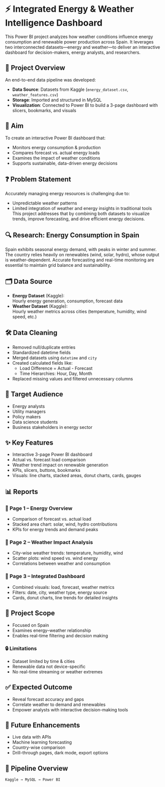 # ⚡ Integrated Energy & Weather Intelligence Dashboard

This Power BI project analyzes how weather conditions influence energy consumption and renewable power production across Spain. It leverages two interconnected datasets—energy and weather—to deliver an interactive dashboard for decision-makers, energy analysts, and researchers.

## 📌 Project Overview

An end-to-end data pipeline was developed:

- **Data Source**: Datasets from Kaggle (`energy_dataset.csv`, `weather_features.csv`)
- **Storage**: Imported and structured in MySQL
- **Visualization**: Connected to Power BI to build a 3-page dashboard with slicers, bookmarks, and visuals

## 🎯 Aim

To create an interactive Power BI dashboard that:
- Monitors energy consumption & production
- Compares forecast vs. actual energy loads
- Examines the impact of weather conditions
- Supports sustainable, data-driven energy decisions

## ❓ Problem Statement

Accurately managing energy resources is challenging due to:
- Unpredictable weather patterns
- Limited integration of weather and energy insights in traditional tools
This project addresses that by combining both datasets to visualize trends, improve forecasting, and drive efficient energy decisions.

## 🔍 Research: Energy Consumption in Spain

Spain exhibits seasonal energy demand, with peaks in winter and summer. The country relies heavily on renewables (wind, solar, hydro), whose output is weather-dependent. Accurate forecasting and real-time monitoring are essential to maintain grid balance and sustainability.

## 🗂 Data Source

- **Energy Dataset** (Kaggle):  
  Hourly energy generation, consumption, forecast data  
- **Weather Dataset** (Kaggle):  
  Hourly weather metrics across cities (temperature, humidity, wind speed, etc.)

## 🛠️ Data Cleaning

- Removed null/duplicate entries
- Standardized datetime fields
- Merged datasets using `datetime` and `city`
- Created calculated fields like:
  - Load Difference = Actual - Forecast
  - Time Hierarchies: Hour, Day, Month
- Replaced missing values and filtered unnecessary columns

## 🎯 Target Audience

- Energy analysts
- Utility managers
- Policy makers
- Data science students
- Business stakeholders in energy sector

## ✨ Key Features

- Interactive 3-page Power BI dashboard
- Actual vs. forecast load comparison
- Weather trend impact on renewable generation
- KPIs, slicers, buttons, bookmarks
- Visuals: line charts, stacked areas, donut charts, cards, gauges

## 📊 Reports

### 🔹 Page 1 – Energy Overview
- Comparison of forecast vs. actual load
- Stacked area chart: solar, wind, hydro contributions
- KPIs for energy trends and demand peaks

### 🔹 Page 2 – Weather Impact Analysis
- City-wise weather trends: temperature, humidity, wind
- Scatter plots: wind speed vs. wind energy
- Correlations between weather and consumption

### 🔹 Page 3 – Integrated Dashboard
- Combined visuals: load, forecast, weather metrics
- Filters: date, city, weather type, energy source
- Cards, donut charts, line trends for detailed insights

## 🚧 Project Scope

- Focused on Spain
- Examines energy–weather relationship
- Enables real-time filtering and decision making

### 🔒 Limitations

- Dataset limited by time & cities
- Renewable data not device-specific
- No real-time streaming or weather extremes

## ✅ Expected Outcome

- Reveal forecast accuracy and gaps
- Correlate weather to demand and renewables
- Empower analysts with interactive decision-making tools

## 🚀 Future Enhancements

- Live data with APIs
- Machine learning forecasting
- Country-wise comparison
- Drill-through pages, dark mode, export options

## 🔄 Pipeline Overview

```text
Kaggle → MySQL → Power BI
